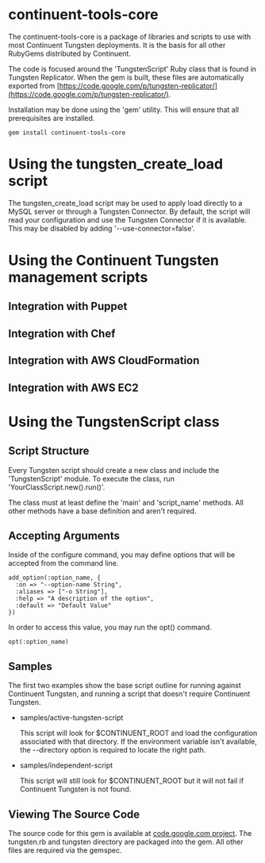 continuent-tools-core
=====================

The continuent-tools-core is a package of libraries and scripts to use with most Continuent Tungsten deployments. It is the basis for all other RubyGems distributed by Continuent.

The code is focused around the 'TungstenScript' Ruby class that is found in Tungsten Replicator. When the gem is built, these files are automatically exported from [https://code.google.com/p/tungsten-replicator/](https://code.google.com/p/tungsten-replicator/).

Installation may be done using the 'gem' utility. This will ensure that all prerequisites are installed.

    gem install continuent-tools-core
    
Using the tungsten\_create\_load script
===

The tungsten\_create\_load script may be used to apply load directly to a MySQL server or through a Tungsten Connector. By default, the script will read your configuration and use the Tungsten Connector if it is available. This may be disabled by adding '--use-connector=false'.

Using the Continuent Tungsten management scripts
===

Integration with Puppet
---

Integration with Chef
---

Integration with AWS CloudFormation
---

Integration with AWS EC2
---

Using the TungstenScript class
===

Script Structure
---

Every Tungsten script should create a new class and include the 'TungstenScript' module. To execute the class, run 'YourClassScript.new().run()'.

The class must at least define the 'main' and 'script_name' methods. All other methods have a base definition and aren't required.

Accepting Arguments
---

Inside of the configure command, you may define options that will be accepted from the command line.

    add_option(:option_name, {
      :on => "--option-name String",
      :aliases => ["-o String"],
      :help => "A description of the option",
      :default => "Default Value"
    })
    
In order to access this value, you may run the opt() command.

    opt(:option_name)

Samples
---

The first two examples show the base script outline for running against Continuent Tungsten, and running a script that doesn't require Continuent Tungsten.

* samples/active-tungsten-script
  
  This script will look for $CONTINUENT_ROOT and load the configuration associated with that directory. If the environment variable isn't available, the --directory option is required to locate the right path.
* samples/independent-script
  
  This script will still look for $CONTINUENT_ROOT but it will not fail if Continuent Tungsten is not found.

Viewing The Source Code
---

The source code for this gem is available at [code.google.com project](https://code.google.com/p/tungsten-replicator/source/browse/#svn%2Ftrunk%2Fbuilder%2Fextra%2Fcluster-home%2Flib%2Fruby%253Fstate%253Dclosed). The tungsten.rb and tungsten directory are packaged into the gem. All other files are required via the gemspec.
